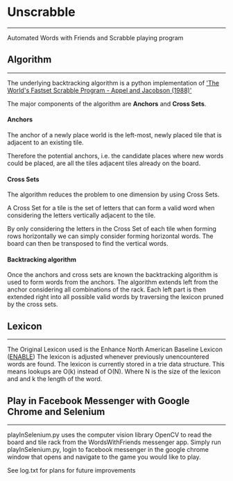 # Unscrabble
***
  Automated Words with Friends and Scrabble playing program 


## Algorithm
___
  The underlying backtracking algorithm is a python implementation of ['The World's Fastset Scrabble Program - Appel and Jacobson (1988)'](http://www.gtoal.com/wordgames/jacobson+appel/aj.pdf)

  The major components of the algorithm are **Anchors** and **Cross Sets**.

#### Anchors
  The anchor of a newly place world is the left-most, newly placed tile that is adjacent to an existing tile.


  Therefore the potential anchors, i.e. the candidate places where new words could be placed, are all the tiles adjacent tiles already on the board.


#### Cross Sets
   The algorithm reduces the problem to one dimension by using Cross Sets.

  A Cross Set for a tile is the set of letters that can form a valid word when considering the letters vertically adjacent to the tile. 

  By only considering the letters in the Cross Set of each tile when forming rows horizontally we can simply consider forming horizontal words. The board can then be transposed to find the vertical words.

#### Backtracking algorithm
  Once the anchors and cross sets are known the backtracking algorithm is used to form words from the anchors.
  The algorithm extends left from the anchor considering all combinations of the rack.
  Each left part is then extended right into all possible valid words by traversing the lexicon pruned by the cross sets.


## Lexicon
___
  The Original Lexicon used is the Enhance North American Baseline Lexicon ([ENABLE](https://code.google.com/archive/p/dotnetperls-controls/downloads)) 
  The lexicon is adjusted whenever previously unencountered words are found.
  The lexicon is currently stored in a trie data structure. This means lookups are O(k) instead of O(N).
  Where N is the size of the lexicon and and k the length of the word.


## Play in Facebook Messenger with Google Chrome and Selenium
___
  playInSelenium.py uses the computer vision library OpenCV to read the board and tile rack from the WordsWithFriends messenger app.
  Simply run playInSelenium.py, login to facebook messenger in the google chrome window that opens and navigate to the game   you would like to play.

See log.txt for plans for future improvements

